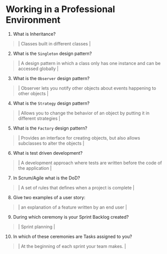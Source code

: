 # Working in a Professional Environment
01. What is Inheritance?

> | Classes built in different classes |

02. What is the `Singleton` design pattern?

> | A design pattern in which a class only has one instance and can be accessed globally |

03. What is the `Observer` design pattern?

> | Observer lets you notify other objects about events happening to other objects |

04. What is the `Strategy` design pattern?

> | Allows you to change the behavior of an object by putting it in different strategies |

05. What is the `Factory` design pattern?

> | Provides an interface for creating objects, but also allows subclasses to alter the objects |

06. What is test driven development?

> | A development approach where tests are written before the code of the application |

07. In Scrum/Agile what is the DoD?

> | A set of rules that defines when a project is complete |

08. Give two examples of a user story:

> | an explanation of a feature written by an end user |

09. During which ceremony is your Sprint Backlog created?

> | Sprint planning |

10. In which of these ceremonies are Tasks assigned to you?

> | At the beginning of each sprint your team makes. |
